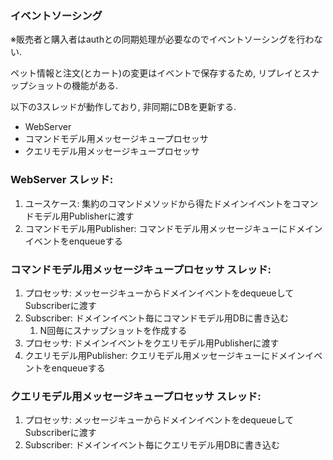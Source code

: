 ### イベントソーシング

※販売者と購入者はauthとの同期処理が必要なのでイベントソーシングを行わない.

ペット情報と注文(とカート)の変更はイベントで保存するため, リプレイとスナップショットの機能がある.

以下の3スレッドが動作しており, 非同期にDBを更新する.

- WebServer
- コマンドモデル用メッセージキュープロセッサ
- クエリモデル用メッセージキュープロセッサ

### WebServer スレッド:
1. ユースケース: 集約のコマンドメソッドから得たドメインイベントをコマンドモデル用Publisherに渡す
2. コマンドモデル用Publisher: コマンドモデル用メッセージキューにドメインイベントをenqueueする

### コマンドモデル用メッセージキュープロセッサ スレッド:
1. プロセッサ: メッセージキューからドメインイベントをdequeueしてSubscriberに渡す
2. Subscriber: ドメインイベント毎にコマンドモデル用DBに書き込む
    1. N回毎にスナップショットを作成する
3. プロセッサ: ドメインイベントをクエリモデル用Publisherに渡す
4. クエリモデル用Publisher: クエリモデル用メッセージキューにドメインイベントをenqueueする

### クエリモデル用メッセージキュープロセッサ スレッド:
1. プロセッサ: メッセージキューからドメインイベントをdequeueしてSubscriberに渡す
2. Subscriber: ドメインイベント毎にクエリモデル用DBに書き込む
